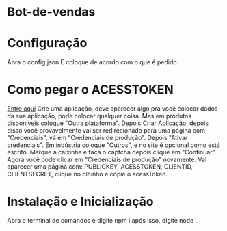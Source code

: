 # Bot-de-vendas

# Configuração
Abra o config.json
E coloque de acordo com o que é pedido.

# Como pegar o ACESSTOKEN
[Entre aqui](https://www.mercadopago.com.br/developers/panel/credentials)
Crie uma aplicação, deve aparecer algo pra você colocar dados da sua aplicação, pode colocar qualquer coisa. Mas em produtos disponíveis coloque "Outra plataforma".
Depois Criar Aplicação, depois disso você provavelmente vai ser redirecionado para uma página com "Credenciais", vá em "Credenciais de produção".
Depois "Ativar credenciais". Em indústria coloque "Outros", e no site é opcional como está escrito. Marque a caixinha e faça o captcha depois clique em "Continuar".
Agora você pode clicar em "Credenciais de produção" novamente. Vai aparecer uma página com: PUBLICKEY, ACESSTOKEN, CLIENTID, CLIENTSECRET, clique no olhinho e copie o acessToken.

# Instalação e Inicialização
Abra o terminal de comandos e digite
npm i
após isso, digite
node .
